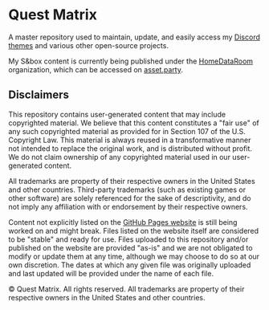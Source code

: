 # Quest Matrix
A master repository used to maintain, update, and easily access my [Discord themes](https://github.com/questmatrix/questmatrix.github.io/tree/main/docs/downloads/discord) and various other open-source projects.

My S&box content is currently being published under the [HomeDataRoom](https://www.homedataroom.com/) organization, which can be accessed on [asset.party](https://asset.party/hdr).
## Disclaimers
This repository contains user-generated content that may include copyrighted material. We believe that this content constitutes a "fair use" of any such copyrighted material as provided for in Section 107 of the U.S. Copyright Law. This material is always reused in a transformative manner not intended to replace the original work, and is distributed without profit. We do not claim ownership of any copyrighted material used in our user-generated content.

All trademarks are property of their respective owners in the United States and other countries. Third-party trademarks (such as existing games or other software) are solely referenced for the sake of descriptivity, and do not imply any affiliation with or endorsement by their respective owners.

Content not explicitly listed on the [GitHub Pages website](https://questmatrix.github.io) is still being worked on and might break. Files listed on the website itself are considered to be "stable" and ready for use. Files uploaded to this repository and/or published on the website are provided "as-is" and we are not obligated to modify or update them at any time, although we may choose to do so at our own discretion. The dates at which any given file was originally uploaded and last updated will be provided under the name of each file.

© Quest Matrix. All rights reserved. All trademarks are property of their respective owners in the United States and other countries.
